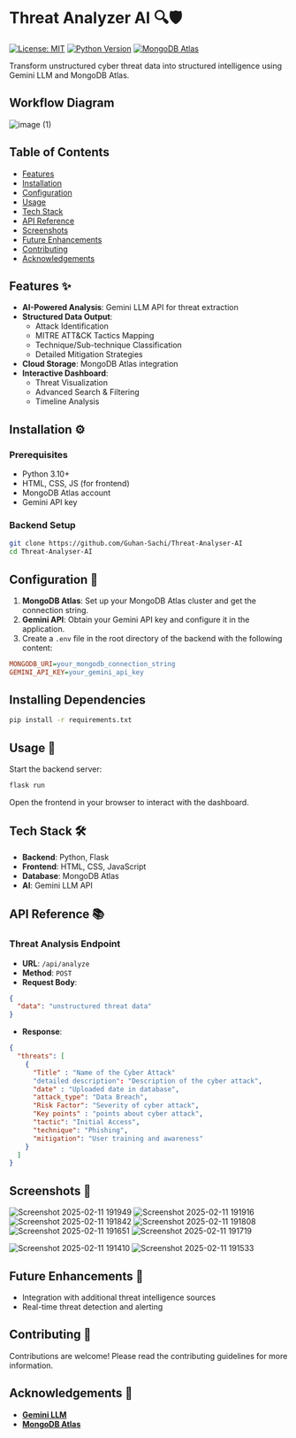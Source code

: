 # Threat Analyzer AI 🔍🛡️

[![License: MIT](https://img.shields.io/badge/License-MIT-yellow.svg)](https://opensource.org/licenses/MIT)
[![Python Version](https://img.shields.io/badge/Python-3.10%2B-blue.svg)](https://www.python.org/)
[![MongoDB Atlas](https://img.shields.io/badge/MongoDB-Cloud-green.svg)](https://www.mongodb.com/atlas)

Transform unstructured cyber threat data into structured intelligence using Gemini LLM and MongoDB Atlas.

## Workflow Diagram
![image (1)](https://github.com/user-attachments/assets/a20275ba-4c2f-48f7-b24a-ae6b176be8f6)




## Table of Contents
- [Features](https://github.com/Guhan-Sachi/Threat-Analyser-AI/blob/main/README.md#features-)
- [Installation](https://github.com/Guhan-Sachi/Threat-Analyser-AI/blob/main/README.md#installation-%EF%B8%8F)
- [Configuration](https://github.com/Guhan-Sachi/Threat-Analyser-AI/blob/main/README.md#configuration-)
- [Usage](https://github.com/Guhan-Sachi/Threat-Analyser-AI/blob/main/README.md#usage-)
- [Tech Stack](https://github.com/Guhan-Sachi/Threat-Analyser-AI/blob/main/README.md#tech-stack-%EF%B8%8F)
- [API Reference](https://github.com/Guhan-Sachi/Threat-Analyser-AI/blob/main/README.md#api-reference-)
- [Screenshots](https://github.com/Guhan-Sachi/Threat-Analyser-AI/blob/main/README.md#screenshots-)
- [Future Enhancements](https://github.com/Guhan-Sachi/Threat-Analyser-AI/blob/main/README.md#future-enhancements-)
- [Contributing](https://github.com/Guhan-Sachi/Threat-Analyser-AI/blob/main/README.md#contributing-)
- [Acknowledgements](https://github.com/Guhan-Sachi/Threat-Analyser-AI/blob/main/README.md#acknowledgements-)

## Features ✨
- **AI-Powered Analysis**: Gemini LLM API for threat extraction
- **Structured Data Output**:
  - Attack Identification
  - MITRE ATT&CK Tactics Mapping
  - Technique/Sub-technique Classification
  - Detailed Mitigation Strategies
- **Cloud Storage**: MongoDB Atlas integration
- **Interactive Dashboard**:
  - Threat Visualization
  - Advanced Search & Filtering
  - Timeline Analysis

## Installation ⚙️

### Prerequisites
- Python 3.10+
- HTML, CSS, JS (for frontend)
- MongoDB Atlas account
- Gemini API key

### Backend Setup
```bash
git clone https://github.com/Guhan-Sachi/Threat-Analyser-AI
cd Threat-Analyser-AI
```

## Configuration 🔧

1. **MongoDB Atlas**: Set up your MongoDB Atlas cluster and get the connection string.
2. **Gemini API**: Obtain your Gemini API key and configure it in the application.
3. Create a `.env` file in the root directory of the backend with the following content:

```ini
MONGODB_URI=your_mongodb_connection_string
GEMINI_API_KEY=your_gemini_api_key
```

## Installing Dependencies
```bash
pip install -r requirements.txt
```

## Usage 🚀

Start the backend server:
```bash
flask run
```

Open the frontend in your browser to interact with the dashboard.

## Tech Stack 🛠️
- **Backend**: Python, Flask
- **Frontend**: HTML, CSS, JavaScript
- **Database**: MongoDB Atlas
- **AI**: Gemini LLM API

## API Reference 📚

### Threat Analysis Endpoint
- **URL**: `/api/analyze`
- **Method**: `POST`
- **Request Body**:

```json
{
  "data": "unstructured threat data"
}
```

- **Response**:

```json
{
  "threats": [
    {
      "Title" : "Name of the Cyber Attack"
      "detailed description": "Description of the cyber attack",
      "date" : "Uploaded date in database",
      "attack_type": "Data Breach",
      "Risk Factor": "Severity of cyber attack",
      "Key points" : "points about cyber attack",
      "tactic": "Initial Access",
      "technique": "Phishing",
      "mitigation": "User training and awareness"
    }
  ]
}
```

## Screenshots 📸
![Screenshot 2025-02-11 191949](https://github.com/user-attachments/assets/08c1e4fc-e865-4c74-8496-127e7c5a1f7e)
![Screenshot 2025-02-11 191916](https://github.com/user-attachments/assets/132d234d-cf36-4991-a303-6713b23dd697)
![Screenshot 2025-02-11 191842](https://github.com/user-attachments/assets/75429c1e-98a1-48e5-8816-374f2cf6a56c)
![Screenshot 2025-02-11 191808](https://github.com/user-attachments/assets/f0437f37-a9b0-4dd3-9486-c23d0b4cd2fc)
![Screenshot 2025-02-11 191651](https://github.com/user-attachments/assets/4d00542e-2eb5-4538-8418-fddd1c96e1a0)
![Screenshot 2025-02-11 191719](https://github.com/user-attachments/assets/a4872420-016f-4965-b2da-a9df8ae7e60e)


![Screenshot 2025-02-11 191410](https://github.com/user-attachments/assets/85ef3254-75b6-43cf-b407-81eb51b6de10)
![Screenshot 2025-02-11 191533](https://github.com/user-attachments/assets/81ef4907-2641-4d7a-aa7a-5b215dcb6cf2)







## Future Enhancements 🚀
- Integration with additional threat intelligence sources
- Real-time threat detection and alerting

## Contributing 🤝
Contributions are welcome! Please read the contributing guidelines for more information.


## Acknowledgements 🙏
- **[Gemini LLM](https://aistudio.google.com/)**
- **[MongoDB Atlas](https://www.mongodb.com/atlas)**
